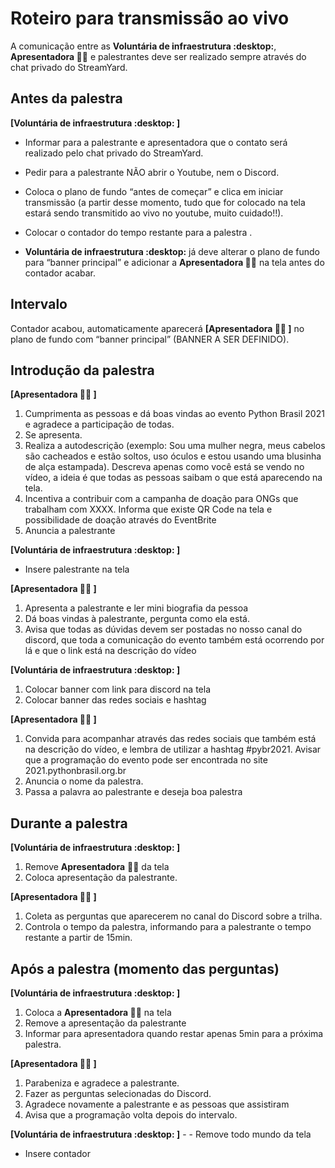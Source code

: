 # Roteiro para transmissão ao vivo

A comunicação entre as **Voluntária de infraestrutura :desktop:**, **Apresentadora :woman_juggling:** e palestrantes deve ser realizado sempre através do chat privado do StreamYard.

## Antes da palestra

**[Voluntária de infraestrutura :desktop: ]**

- Informar para a palestrante e apresentadora que o contato será realizado pelo chat privado do StreamYard.
- Pedir para a palestrante NÃO abrir o Youtube, nem o Discord.
- Coloca o plano de fundo “antes de começar” e clica em iniciar transmissão (a partir desse momento, tudo que for colocado na tela estará sendo transmitido ao vivo no youtube, muito cuidado!!).
- Colocar o contador do tempo restante para a palestra .

- **Voluntária de infraestrutura :desktop:** já deve alterar o plano de fundo para “banner principal” e adicionar a **Apresentadora :woman_juggling:**  na tela antes do contador acabar.

## Intervalo
Contador acabou, automaticamente aparecerá **[Apresentadora :woman_juggling: ]** no plano de fundo com “banner principal” (BANNER A SER DEFINIDO).

## Introdução da palestra

**[Apresentadora :woman_juggling: ]**
1. Cumprimenta as pessoas e dá boas vindas ao evento Python Brasil 2021 e agradece a participação de todas. 
2. Se apresenta.
3. Realiza a autodescrição (exemplo: Sou uma mulher negra, meus cabelos são cacheados e estão soltos, uso óculos e estou usando uma blusinha de alça estampada). Descreva apenas como você está se vendo no vídeo, a ideia é que todas as pessoas saibam o que está aparecendo na tela.
4. Incentiva a contribuir com a campanha de doação para ONGs que trabalham com XXXX. Informa que existe QR Code na tela e possibilidade de doação através do EventBrite
5. Anuncia a palestrante

**[Voluntária de infraestrutura :desktop: ]**
- Insere palestrante na tela

**[Apresentadora :woman_juggling: ]**

1. Apresenta a palestrante e ler mini biografia da pessoa
2. Dá boas vindas à palestrante, pergunta como ela está.
3. Avisa que todas as dúvidas devem ser postadas no nosso canal do discord, que toda a comunicação do evento também está ocorrendo por lá e que o link está na descrição do vídeo 

**[Voluntária de infraestrutura :desktop: ]**
1. Colocar banner com link para discord na tela
2. Colocar banner das redes sociais e hashtag

**[Apresentadora :woman_juggling: ]**
1. Convida para acompanhar através das redes sociais que também está na descrição do vídeo, e lembra de utilizar a hashtag #pybr2021.
Avisar que a programação do evento pode ser encontrada no site 2021.pythonbrasil.org.br
2. Anuncia o nome da palestra.
3. Passa a palavra ao palestrante e deseja boa palestra

## Durante a palestra

**[Voluntária de infraestrutura :desktop: ]**
1. Remove **Apresentadora** :woman_juggling: da tela 
2. Coloca apresentação da palestrante.

**[Apresentadora :woman_juggling: ]**
1. Coleta as perguntas que aparecerem no canal do Discord sobre a trilha.
2. Controla o tempo da palestra, informando para a palestrante o tempo restante a partir de 15min.

## Após a palestra (momento das perguntas)

**[Voluntária de infraestrutura :desktop: ]**
1. Coloca a **Apresentadora :woman_juggling:** na tela 
2. Remove a apresentação da palestrante
3. Informar para apresentadora quando restar apenas 5min para a próxima palestra.

**[Apresentadora :woman_juggling: ]**
1. Parabeniza e agradece a palestrante. 
2. Fazer as perguntas selecionadas do Discord.
3. Agradece novamente a palestrante e as pessoas que assistiram 
4. Avisa que a programação volta depois do intervalo.
   
**[Voluntária de infraestrutura :desktop: ]**  -  - Remove todo mundo da tela
- Insere contador